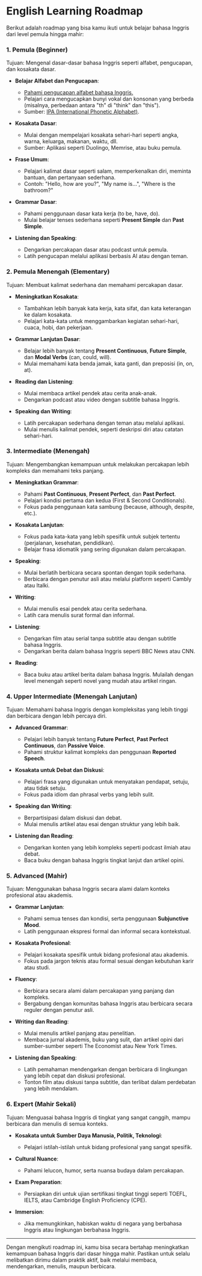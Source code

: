 # English Learning Roadmap

Berikut adalah roadmap yang bisa kamu ikuti untuk belajar bahasa Inggris dari level pemula hingga mahir:

### **1. Pemula (Beginner)**
Tujuan: Mengenal dasar-dasar bahasa Inggris seperti alfabet, pengucapan, dan kosakata dasar.

- **Belajar Alfabet dan Pengucapan**:
  - [Pahami pengucapan alfabet bahasa Inggris.](https://github.com/Fern-Aerell/English-Learning-Roadmap/blob/main/Pemula%20(Beginner)/Pahami%20pengucapan%20alfabet%20bahasa%20Inggris.md)
  - Pelajari cara mengucapkan bunyi vokal dan konsonan yang berbeda (misalnya, perbedaan antara "th" di "think" dan "this").
  - Sumber: [IPA (International Phonetic Alphabet)](https://en.wikipedia.org/wiki/International_Phonetic_Alphabet).

- **Kosakata Dasar**:
  - Mulai dengan mempelajari kosakata sehari-hari seperti angka, warna, keluarga, makanan, waktu, dll.
  - Sumber: Aplikasi seperti Duolingo, Memrise, atau buku pemula.

- **Frase Umum**:
  - Pelajari kalimat dasar seperti salam, memperkenalkan diri, meminta bantuan, dan pertanyaan sederhana.
  - Contoh: "Hello, how are you?", "My name is...", "Where is the bathroom?"

- **Grammar Dasar**:
  - Pahami penggunaan dasar kata kerja (to be, have, do).
  - Mulai belajar tenses sederhana seperti **Present Simple** dan **Past Simple**.

- **Listening dan Speaking**:
  - Dengarkan percakapan dasar atau podcast untuk pemula.
  - Latih pengucapan melalui aplikasi berbasis AI atau dengan teman.

### **2. Pemula Menengah (Elementary)**
Tujuan: Membuat kalimat sederhana dan memahami percakapan dasar.

- **Meningkatkan Kosakata**:
  - Tambahkan lebih banyak kata kerja, kata sifat, dan kata keterangan ke dalam kosakata.
  - Pelajari kata-kata untuk menggambarkan kegiatan sehari-hari, cuaca, hobi, dan pekerjaan.

- **Grammar Lanjutan Dasar**:
  - Belajar lebih banyak tentang **Present Continuous**, **Future Simple**, dan **Modal Verbs** (can, could, will).
  - Mulai memahami kata benda jamak, kata ganti, dan preposisi (in, on, at).

- **Reading dan Listening**:
  - Mulai membaca artikel pendek atau cerita anak-anak.
  - Dengarkan podcast atau video dengan subtitle bahasa Inggris.

- **Speaking dan Writing**:
  - Latih percakapan sederhana dengan teman atau melalui aplikasi.
  - Mulai menulis kalimat pendek, seperti deskripsi diri atau catatan sehari-hari.

### **3. Intermediate (Menengah)**
Tujuan: Mengembangkan kemampuan untuk melakukan percakapan lebih kompleks dan memahami teks panjang.

- **Meningkatkan Grammar**:
  - Pahami **Past Continuous**, **Present Perfect**, dan **Past Perfect**.
  - Pelajari kondisi pertama dan kedua (First & Second Conditionals).
  - Fokus pada penggunaan kata sambung (because, although, despite, etc.).

- **Kosakata Lanjutan**:
  - Fokus pada kata-kata yang lebih spesifik untuk subjek tertentu (perjalanan, kesehatan, pendidikan).
  - Belajar frasa idiomatik yang sering digunakan dalam percakapan.

- **Speaking**:
  - Mulai berlatih berbicara secara spontan dengan topik sederhana.
  - Berbicara dengan penutur asli atau melalui platform seperti Cambly atau Italki.

- **Writing**:
  - Mulai menulis esai pendek atau cerita sederhana.
  - Latih cara menulis surat formal dan informal.

- **Listening**:
  - Dengarkan film atau serial tanpa subtitle atau dengan subtitle bahasa Inggris.
  - Dengarkan berita dalam bahasa Inggris seperti BBC News atau CNN.

- **Reading**:
  - Baca buku atau artikel berita dalam bahasa Inggris. Mulailah dengan level menengah seperti novel yang mudah atau artikel ringan.

### **4. Upper Intermediate (Menengah Lanjutan)**
Tujuan: Memahami bahasa Inggris dengan kompleksitas yang lebih tinggi dan berbicara dengan lebih percaya diri.

- **Advanced Grammar**:
  - Pelajari lebih banyak tentang **Future Perfect**, **Past Perfect Continuous**, dan **Passive Voice**.
  - Pahami struktur kalimat kompleks dan penggunaan **Reported Speech**.

- **Kosakata untuk Debat dan Diskusi**:
  - Pelajari frasa yang digunakan untuk menyatakan pendapat, setuju, atau tidak setuju.
  - Fokus pada idiom dan phrasal verbs yang lebih sulit.

- **Speaking dan Writing**:
  - Berpartisipasi dalam diskusi dan debat.
  - Mulai menulis artikel atau esai dengan struktur yang lebih baik.

- **Listening dan Reading**:
  - Dengarkan konten yang lebih kompleks seperti podcast ilmiah atau debat.
  - Baca buku dengan bahasa Inggris tingkat lanjut dan artikel opini.

### **5. Advanced (Mahir)**
Tujuan: Menggunakan bahasa Inggris secara alami dalam konteks profesional atau akademis.

- **Grammar Lanjutan**:
  - Pahami semua tenses dan kondisi, serta penggunaan **Subjunctive Mood**.
  - Latih penggunaan ekspresi formal dan informal secara kontekstual.

- **Kosakata Profesional**:
  - Pelajari kosakata spesifik untuk bidang profesional atau akademis.
  - Fokus pada jargon teknis atau formal sesuai dengan kebutuhan karir atau studi.

- **Fluency**:
  - Berbicara secara alami dalam percakapan yang panjang dan kompleks.
  - Bergabung dengan komunitas bahasa Inggris atau berbicara secara reguler dengan penutur asli.

- **Writing dan Reading**:
  - Mulai menulis artikel panjang atau penelitian.
  - Membaca jurnal akademis, buku yang sulit, dan artikel opini dari sumber-sumber seperti The Economist atau New York Times.

- **Listening dan Speaking**:
  - Latih pemahaman mendengarkan dengan berbicara di lingkungan yang lebih cepat dan diskusi profesional.
  - Tonton film atau diskusi tanpa subtitle, dan terlibat dalam perdebatan yang lebih mendalam.

### **6. Expert (Mahir Sekali)**
Tujuan: Menguasai bahasa Inggris di tingkat yang sangat canggih, mampu berbicara dan menulis di semua konteks.

- **Kosakata untuk Sumber Daya Manusia, Politik, Teknologi**:
  - Pelajari istilah-istilah untuk bidang profesional yang sangat spesifik.
  
- **Cultural Nuance**:
  - Pahami lelucon, humor, serta nuansa budaya dalam percakapan.

- **Exam Preparation**:
  - Persiapkan diri untuk ujian sertifikasi tingkat tinggi seperti TOEFL, IELTS, atau Cambridge English Proficiency (CPE).

- **Immersion**:
  - Jika memungkinkan, habiskan waktu di negara yang berbahasa Inggris atau lingkungan berbahasa Inggris.

---

Dengan mengikuti roadmap ini, kamu bisa secara bertahap meningkatkan kemampuan bahasa Inggris dari dasar hingga mahir. Pastikan untuk selalu melibatkan dirimu dalam praktik aktif, baik melalui membaca, mendengarkan, menulis, maupun berbicara.
